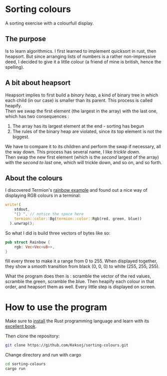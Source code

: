# Sorting colours

A sorting exercise with a colourfull display.

## The purpose

Is to learn algorithmics. I first learned to implement quicksort in rust, then heapsort. But since arranging lists of numbers is a rather non-impressive deed, I decided to give it a little colour (a friend of mine is british, hence the spelling).

## A bit about heapsort

Heapsort implies to first build a *binary heap*, a kind of binary tree in which each child (in our case) is smaller than its parent. This process is called heapify.  
Then we swap the first element (the largest in the array) with the last one, which has two consequences :

1. The array has its largest element at the end - sorting has begun
2. The rules of the binary heap are violated, since its top element is not the biggest.

We have to compare it to its children and perform the swap if necessary, all the way down. This process has several name, I like *trickle down*.  
Then swap the new first element (which is the *second* largest of the array) with the *second to last* one, which will trickle down, and so on, and so forth.

## About the colours

I discovered Termion's [rainbow example](https://github.com/redox-os/termion/blob/master/examples/rainbow.rs) and found out a nice way of displaying RGB colours in a terminal:

```rust
write!(
    stdout,
    "{} ", // notice the space here
    termion::color::Bg(termion::color::Rgb(red, green, blue))
  ).unwrap();
```

So what I did is build three vectors of bytes like so:

```rust
pub struct Rainbow {
    rgb: Vec<Vec<u8>>,
}
```

fill every three to make it a range from 0 to 255. When displayed together, they show a smooth transition from black (0, 0, 0) to white (255, 255, 255).

What the program does then is : scramble the vector of the red values, scramble the green, scramble the blue. Then heapify each colour in that order, and heapsort them as well. Every little step is displayed on screen.

# How to use the program

Make sure to [install](https://www.rust-lang.org/learn/get-started) the Rust programming language and learn with its [excellent book](https://doc.rust-lang.org/book/).

Then clone the repository:

```sh
git clone https://github.com/Keksoj/sorting-colours.git
```

Change directory and run with cargo

```sh
cd sorting-colours
cargo run
```
